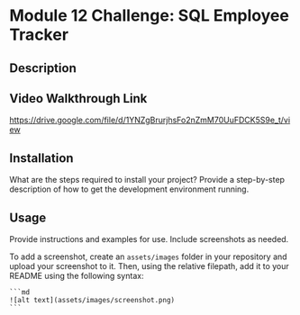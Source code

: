 # Module 12 Challenge: SQL Employee Tracker

## Description


## Video Walkthrough Link 

https://drive.google.com/file/d/1YNZgBrurjhsFo2nZmM70UuFDCK5S9e_t/view

## Installation

What are the steps required to install your project? Provide a step-by-step description of how to get the development environment running.

## Usage

Provide instructions and examples for use. Include screenshots as needed.

To add a screenshot, create an `assets/images` folder in your repository and upload your screenshot to it. Then, using the relative filepath, add it to your README using the following syntax:

    ```md
    ![alt text](assets/images/screenshot.png)
    ```
